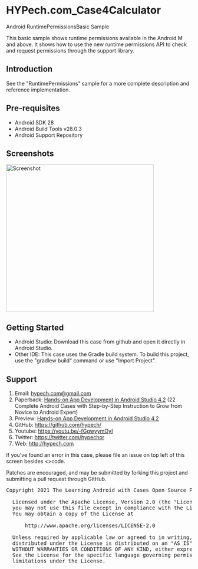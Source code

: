 # HYPech.com_Case4Calculator
Android RuntimePermissionsBasic Sample

This basic sample shows runtime permissions available in the Android M and above.
It shows how to use the new runtime permissions API to check and request permissions through the
support library.
 
## Introduction
See the "RuntimePermissions" sample for a more complete description and reference implementation.

## Pre-requisites
- Android SDK 28
- Android Build Tools v28.0.3
- Android Support Repository

## Screenshots
<img src="screenshot.png" height="400" alt="Screenshot"/> 

## Getting Started
* Android Studio: Download this case from github and open it directly in Android Studio.
* Other IDE: This case uses the Gradle build system. To build this project, use the "gradlew build" command or use "Import Project".

## Support
1. Email: hypech.com@gmail.com
2. Paperback: [Hands-on App Development in Android Studio 4.2](https://www.amazon.com/gp/product/B096TL8VMP) (22 Complete Android Cases with Step-by-Step Instruction to Grow from Novice to Android Expert)
3. Preview: [Hands-on App Development in Android Studio 4.2](https://play.google.com/books/reader?id=9g8zEAAAQBAJ)
4. GitHub: https://github.com/hypech/
5. Youtube: https://youtu.be/-fGgwyymOyI
6. Twitter: https://twitter.com/hypechor
7. Web: http://hypech.com

If you've found an error in this case, please file an issue on top left of this screen besides <>code.

Patches are encouraged, and may be submitted by forking this project and submitting a pull request through GitHub. 

<pre>
Copyright 2021 The Learning Android with Cases Open Source Project
  
  Licensed under the Apache License, Version 2.0 (the "License");
  you may not use this file except in compliance with the License.
  You may obtain a copy of the License at
  
      http://www.apache.org/licenses/LICENSE-2.0
  
  Unless required by applicable law or agreed to in writing, software
  distributed under the License is distributed on an "AS IS" BASIS,
  WITHOUT WARRANTIES OR CONDITIONS OF ANY KIND, either express or implied.
  See the License for the specific language governing permissions and
  limitations under the License.
</pre>
